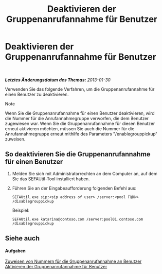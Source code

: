 ﻿---
title: Deaktivieren der Gruppenanrufannahme für Benutzer
TOCTitle: Deaktivieren der Gruppenanrufannahme für Benutzer
ms:assetid: 91b06f9e-2840-45a2-bbb3-6a29179b9a9f
ms:mtpsurl: https://technet.microsoft.com/de-de/library/JJ945638(v=OCS.15)
ms:contentKeyID: 52056387
ms.date: 05/19/2016
mtps_version: v=OCS.15
ms.translationtype: HT
---

# Deaktivieren der Gruppenanrufannahme für Benutzer

 

_**Letztes Änderungsdatum des Themas:** 2013-01-30_

Verwenden Sie das folgende Verfahren, um die Gruppenanrufannahme für einen Benutzer zu deaktivieren.


> [!NOTE]
> Wenn Sie die Gruppenanrufannahme für einen Benutzer deaktivieren, wird die Nummer für die Anrufannahmegruppe verworfen, die dem Benutzer zugewiesen war. Wenn Sie die Gruppenanrufannahme für diesen Benutzer erneut aktivieren möchten, müssen Sie auch die Nummer für die Anrufannahmegruppe erneut mithilfe des Parameters "/enablegrouppickup" zuweisen.



## So deaktivieren Sie die Gruppenanrufannahme für einen Benutzer

1.  Melden Sie sich mit Administratorrechten an dem Computer an, auf dem Sie das SEFAUtil-Tool installiert haben.

2.  Führen Sie an der Eingabeaufforderung folgenden Befehl aus:
    
        SEFAUtil.exe sip:<sip address of user> /server:<pool FQDN> /disablegrouppickup
    
    Beispiel:
    
        SEFAUtil.exe katarina@contoso.com /server:pool01.contoso.com /disablegrouppickup

## Siehe auch

#### Aufgaben

[Zuweisen von Nummern für die Gruppenanrufannahme an Benutzer](lync-server-2013-assign-group-call-pickup-numbers-to-users.md)  
[Aktivieren der Gruppenanrufannahme für Benutzer](lync-server-2013-enable-group-call-pickup-for-users.md)

